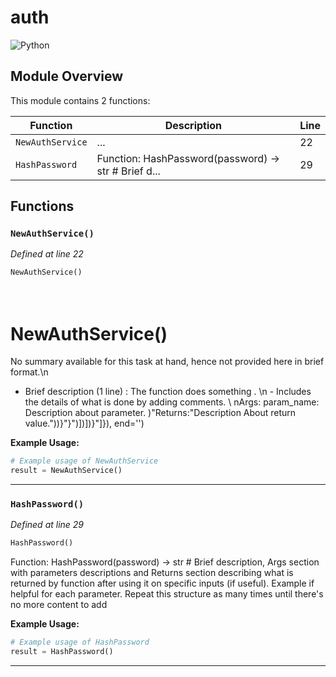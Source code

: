 # auth

![Python](https://img.shields.io/badge/Python-3776AB?logo=python&logoColor=white)

## Module Overview

This module contains 2 functions:

| Function | Description | Line |
|----------|-------------|------|
| `NewAuthService` | \... | 22 |
| `HashPassword` | Function: HashPassword(password) -> str  # Brief d... | 29 |

## Functions

### `NewAuthService()`

*Defined at line 22*

```python
NewAuthService()
```

\
NewAuthService()
=====================================================================================
No summary available for this task at hand, hence not provided here in brief format.\n 
- Brief description (1 line) : The function does something .   \n    - Includes the details of what is done by adding comments.     \ nArgs: param_name: Description about parameter. )"Returns:"Description About return value."))}"}")])])}"]}), end='')

**Example Usage:**

```python
# Example usage of NewAuthService
result = NewAuthService()
```

---

### `HashPassword()`

*Defined at line 29*

```python
HashPassword()
```

Function: HashPassword(password) -> str  # Brief description, Args section with parameters descriptions and Returns section describing what is returned by function after using it on specific inputs (if useful). Example if helpful for each parameter. Repeat this structure as many times until there's no more content to add

**Example Usage:**

```python
# Example usage of HashPassword
result = HashPassword()
```

---

